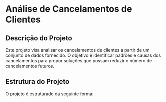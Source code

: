 # Análise de Cancelamentos de Clientes

## Descrição do Projeto
Este projeto visa analisar os cancelamentos de clientes a partir de um conjunto de dados fornecido. O objetivo é identificar padrões e causas dos cancelamentos para propor soluções que possam reduzir o número de cancelamentos futuros.

## Estrutura do Projeto
O projeto é estruturado da seguinte forma:

